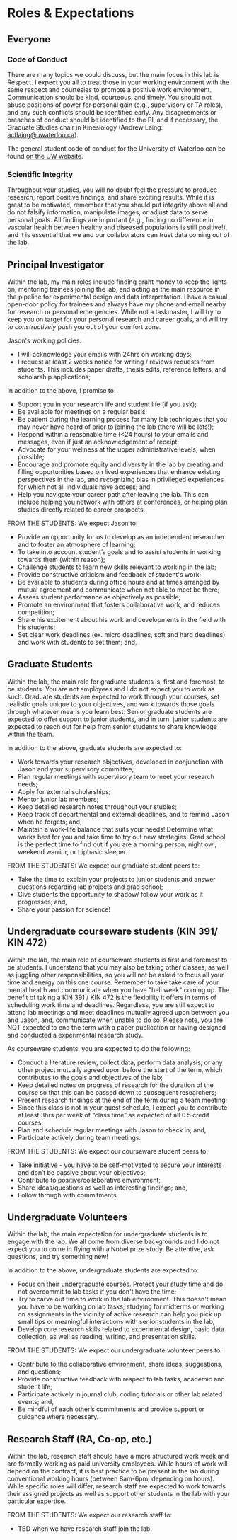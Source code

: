 # Roles & Expectations

## Everyone
### Code of Conduct
There are many topics we could discuss, but the main focus in this lab is Respect. I expect you all to treat those in your working environment with the same respect and courtesies to promote a positive work environment. Communication should be kind, courteous, and timely. You should not abuse positions of power for personal gain (e.g., supervisory or TA roles), and any such conflicts should be identified early. Any disagreements or breaches of conduct should be identified to the PI, and if necessary, the Graduate Studies chair in Kinesiology (Andrew Laing: actlaing@uwaterloo.ca).

The general student code of conduct for the University of Waterloo can be found  [on the UW website](https://uwaterloo.ca/english-language-institute/current-eli-students/efas-student-handbook/student-code-conduct).

### Scientific Integrity
Throughout your studies, you will no doubt feel the pressure to produce research, report positive findings, and share exciting results. While it is great to be motivated, remember that you should put integrity above all and do not falsify information, manipulate images, or adjust data to serve personal goals. All findings are important (e.g., finding no difference in vascular health between healthy and diseased populations is still positive!), and it is essential that we and our collaborators can trust data coming out of the lab.


## Principal Investigator
Within the lab, my main roles include finding grant money to keep the lights on, mentoring trainees joining the lab, and acting as the main resource in the pipeline for experimental design and data interpretation. I have a casual open-door policy for trainees and always have my phone and email nearby for research or personal emergencies. While not a taskmaster, I will try to keep you on target for your personal research and career goals, and will try to *constructively* push you out of your comfort zone.

Jason's working policies:
* I will acknowledge your emails with 24hrs on working days;
* I request at least 2 weeks notice for writing / reviews requests from students. This includes paper drafts, thesis edits, reference letters, and scholarship applications;


In addition to the above, I promise to:
* Support you in your research life and student life (if you ask);
* Be available for meetings on a regular basis;
* Be patient during the learning process for many lab techniques that you may never have heard of prior to joining the lab (there will be lots!);
* Respond within a reasonable time (<24 hours) to your emails and messages, even if just an acknowledgement of receipt;
* Advocate for your wellness at the upper administrative levels, when possible;
* Encourage and promote equity and diversity in the lab by creating and filling opportunities based on lived experiences that enhance existing perspectives in the lab, and recognizing bias in privileged experiences for which not all individuals have access; and,
* Help you navigate your career path after leaving the lab. This can include helping you network with others at conferences, or helping plan studies directly related to career prospects.

FROM THE STUDENTS: We expect Jason to:
* Provide an opportunity for us to develop as an independent researcher and to foster an atmosphere of learning;
* To take into account student’s goals and to assist students in working towards them (within reason);
* Challenge students to learn new skills relevant to working in the lab;
* Provide constructive criticism and feedback of student's work;
* Be available to students during office hours and at times arranged by mutual agreement and communicate when not able to meet be there;
* Assess student performance as objectively as possible;
* Promote an environment that fosters collaborative work, and reduces competition;
* Share his excitement about his work and developments in the field with his students;
* Set clear work deadlines (ex. micro deadlines, soft and hard deadlines) and work with students to set them; and,


## Graduate Students
Within the lab, the main role for graduate students is, first and foremost, to be students. You are not employees and I do not expect you to work as such. Graduate students are expected to work through your courses, set realistic goals unique to your objectives, and work towards those goals through whatever means you learn best. Senior graduate students are expected to offer support to junior students, and in turn, junior students are expected to reach out for help from senior students to share knowledge within the team.

In addition to the above, graduate students are expected to:
* Work towards your research objectives, developed in conjunction with Jason and your supervisory committee;
* Plan regular meetings with supervisory team to meet your research needs;
* Apply for external scholarships;
* Mentor junior lab members;
* Keep detailed research notes throughout your studies;
* Keep track of departmental and external deadlines, and to remind Jason when he forgets; and,
* Maintain a work-life balance that suits your needs! Determine what works best for you and take time to try out new strategies. Grad school is the perfect time to find out if you are a morning person, night owl, weekend warrior, or biphasic sleeper.

FROM THE STUDENTS: We expect our graduate student peers to:
* Take the time to explain your projects to junior students and answer questions regarding lab projects and grad school;
* Give students the opportunity to shadow/ follow your work as it progresses; and,
* Share your passion for science!


## Undergraduate courseware students (KIN 391/ KIN 472)
Within the lab, the main role of courseware students is first and foremost to be students. I understand that you may also be taking other classes, as well as juggling other responsibilities, so you will not be asked to focus all your time and energy on this one course. Remember to take take care of your mental health and communicate when you have "hell week" coming up. The benefit of taking a KIN 391 / KIN 472 is the flexibility it offers in terms of scheduling work time and deadlines. Regardless, you are still expect  to attend lab meetings and meet deadlines mutually agreed upon between you and Jason, and, communicate when unable to do so. Please note, you are NOT expected to end the term with a paper publication or having designed and conducted a experimental research study.

As courseware students, you are expected to do the following:
* Conduct a literature review, collect data, perform data analysis, or any other project mutually agreed upon before the start of the term, which contributes to the goals and objectives of the lab;
* Keep detailed notes on progress of research for the duration of the course so that this can be passed down to subsequent researchers;
* Present research findings at the end of the term during a team meeting;
* Since this class is not in your quest schedule, I expect you to contribute at least 3hrs per week of “class time” as expected of all 0.5 credit courses;
* Plan and schedule regular meetings with Jason to check in; and,
* Participate actively during team meetings.

FROM THE STUDENTS: We expect our courseware student peers to:
* Take initiative - you have to be self-motivated to secure your interests and don’t be passive about your objectives;
* Contribute to positive/collaborative environment;
* Share ideas/questions as well as interesting findings; and,
* Follow through with commitments


## Undergraduate Volunteers
Within the lab, the main expectation for undergraduate students is to engage with the lab. We all come from diverse backgrounds and I do not expect you to come in flying with a Nobel prize study. Be attentive, ask questions, and try something new!

In addition to the above, undergraduate students are expected to:
* Focus on their undergraduate courses. Protect your study time and do not overcommit to lab tasks if you don't have the time;
* Try to carve out time to work in the lab environment. This doesn't mean you have to be working on lab tasks; studying for midterms or working on assignments in the vicinity of active research can help you pick up small tips or meaningful interactions with senior students in the lab;
* Develop core research skills related to experimental design, basic data collection, as well as reading, writing, and presentation skills.

FROM THE STUDENTS: We expect our undergraduate volunteer peers to:
* Contribute to the collaborative environment, share ideas, suggestions, and questions;
* Provide constructive feedback with respect to lab tasks, academic and student life;
* Participate actively in journal club, coding tutorials or other lab related events; and,
* Be mindful of each other’s commitments and provide support or guidance where necessary.


## Research Staff (RA, Co-op, etc.)
Within the lab, research staff should have a more structured work week and are formally working as paid university employees. While hours of work will depend on the contract, it is best practice to be present in the lab during conventional working hours (between 8am-6pm, depending on hours). While specific roles will differ, research staff are expected to work towards their assigned projects as well as support other students in the lab with your particular expertise.

FROM THE STUDENTS: We expect our research staff to:
* TBD when we have research staff join the lab.
